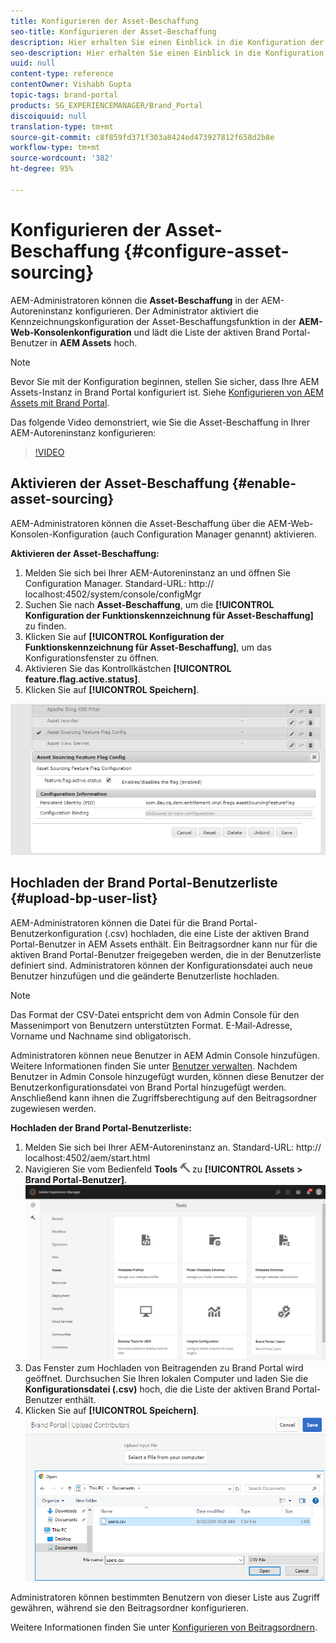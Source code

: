 ```yaml
---
title: Konfigurieren der Asset-Beschaffung
seo-title: Konfigurieren der Asset-Beschaffung
description: Hier erhalten Sie einen Einblick in die Konfiguration der Funktion zur Asset-Beschaffung in AEM Assets.
seo-description: Hier erhalten Sie einen Einblick in die Konfiguration der Funktion zur Asset-Beschaffung in AEM Assets.
uuid: null
content-type: reference
contentOwner: Vishabh Gupta
topic-tags: brand-portal
products: SG_EXPERIENCEMANAGER/Brand_Portal
discoiquuid: null
translation-type: tm+mt
source-git-commit: c8f859fd371f303a8424ed473927812f658d2b8e
workflow-type: tm+mt
source-wordcount: '382'
ht-degree: 95%

---
```



# Konfigurieren der Asset-Beschaffung {#configure-asset-sourcing}

AEM-Administratoren können die **Asset-Beschaffung** in der AEM-Autoreninstanz konfigurieren. Der Administrator aktiviert die Kennzeichnungskonfiguration der Asset-Beschaffungsfunktion in der **AEM-Web-Konsolenkonfiguration** und lädt die Liste der aktiven Brand Portal-Benutzer in **AEM Assets** hoch.

>[!NOTE]
>
>Bevor Sie mit der Konfiguration beginnen, stellen Sie sicher, dass Ihre AEM Assets-Instanz in Brand Portal konfiguriert ist. Siehe [Konfigurieren von AEM Assets mit Brand Portal](../using/configure-aem-assets-with-brand-portal.md).

Das folgende Video demonstriert, wie Sie die Asset-Beschaffung in Ihrer AEM-Autoreninstanz konfigurieren:

>[!VIDEO](https://video.tv.adobe.com/v/29771)

## Aktivieren der Asset-Beschaffung {#enable-asset-sourcing}

AEM-Administratoren können die Asset-Beschaffung über die AEM-Web-Konsolen-Konfiguration (auch Configuration Manager genannt) aktivieren.

**Aktivieren der Asset-Beschaffung:**
1. Melden Sie sich bei Ihrer AEM-Autoreninstanz an und öffnen Sie Configuration Manager.
Standard-URL: http:// localhost:4502/system/console/configMgr
1. Suchen Sie nach **Asset-Beschaffung**, um die **[!UICONTROL Konfiguration der Funktionskennzeichnung für Asset-Beschaffung]** zu finden.
1. Klicken Sie auf **[!UICONTROL Konfiguration der Funktionskennzeichnung für Asset-Beschaffung]**, um das Konfigurationsfenster zu öffnen.
1. Aktivieren Sie das Kontrollkästchen **[!UICONTROL feature.flag.active.status]**.
1. Klicken Sie auf **[!UICONTROL Speichern]**.

![](assets/enable-asset-sourcing.png)

## Hochladen der Brand Portal-Benutzerliste {#upload-bp-user-list}

AEM-Administratoren können die Datei für die Brand Portal-Benutzerkonfiguration (.csv) hochladen, die eine Liste der aktiven Brand Portal-Benutzer in AEM Assets enthält. Ein Beitragsordner kann nur für die aktiven Brand Portal-Benutzer freigegeben werden, die in der Benutzerliste definiert sind. Administratoren können der Konfigurationsdatei auch neue Benutzer hinzufügen und die geänderte Benutzerliste hochladen.

>[!NOTE]
>
>Das Format der CSV-Datei entspricht dem von Admin Console für den Massenimport von Benutzern unterstützten Format. E-Mail-Adresse, Vorname und Nachname sind obligatorisch.

Administratoren können neue Benutzer in AEM Admin Console hinzufügen. Weitere Informationen finden Sie unter [Benutzer verwalten](brand-portal-adding-users.md). Nachdem Benutzer in Admin Console hinzugefügt wurden, können diese Benutzer der Benutzerkonfigurationsdatei von Brand Portal hinzugefügt werden. Anschließend kann ihnen die Zugriffsberechtigung auf den Beitragsordner zugewiesen werden.

**Hochladen der Brand Portal-Benutzerliste:**
1. Melden Sie sich bei Ihrer AEM-Autoreninstanz an.
Standard-URL: http:// localhost:4502/aem/start.html
1. Navigieren Sie vom Bedienfeld **Tools** ![](assets/tools.png) zu **[!UICONTROL Assets > Brand Portal-Benutzer]**.
   ![](assets/upload-user-list1.png)
1. Das Fenster zum Hochladen von Beitragenden zu Brand Portal wird geöffnet.
Durchsuchen Sie Ihren lokalen Computer und laden Sie die **Konfigurationsdatei (.csv)** hoch, die die Liste der aktiven Brand Portal-Benutzer enthält.
1. Klicken Sie auf **[!UICONTROL Speichern]**.
   ![](assets/upload-user-list2.png)


Administratoren können bestimmten Benutzern von dieser Liste aus Zugriff gewähren, während sie den Beitragsordner konfigurieren.

Weitere Informationen finden Sie unter [Konfigurieren von Beitragsordnern](brand-portal-contribution-folder.md).
